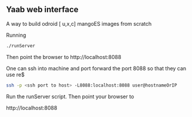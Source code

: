 ## Yaab web interface

A way to build odroid [ u,x,c] mangoES images from scratch	

Running 
```bash
./runServer	
```

Then point the browser to 
http://localhost:8088

One can ssh into machine and port forward the port 8088 so that they can use re$

```bash
ssh -p <ssh port to host> -L8088:localhost:8088 user@hostnameOrIP
```

Run the runServer script. Then point your browser to 

http://localhost:8088
